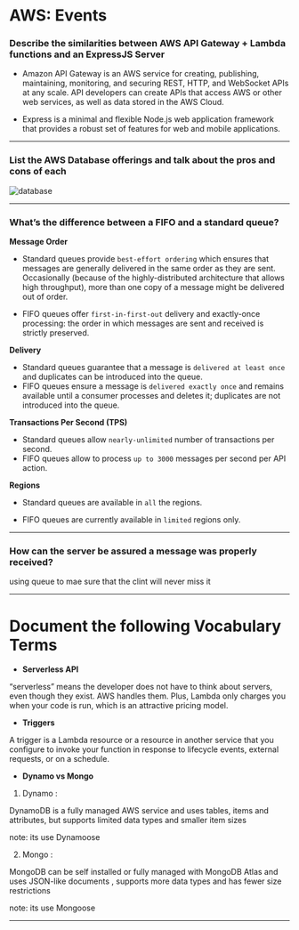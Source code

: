 # AWS: Events

### Describe the similarities between AWS API Gateway + Lambda functions and an ExpressJS Server

* Amazon API Gateway is an AWS service for creating, publishing, maintaining, monitoring, and securing REST, HTTP, and WebSocket APIs at any scale. API developers can create APIs that access AWS or other web services, as well as data stored in the AWS Cloud.

* Express is a minimal and flexible Node.js web application framework that provides a robust set of features for web and mobile applications.


***

### List the AWS Database offerings and talk about the pros and cons of each

![database](https://d1.awsstatic.com/Startups/StartupPageAssets/how-to-choose-a-database-1.12737182f86dcb29938f211ad303d63ab7bdf29a.png)

***
### What’s the difference between a FIFO and a standard queue?

**Message Order**

* Standard queues provide `best-effort ordering` which ensures that messages are generally delivered in the same order as they are sent. Occasionally (because of the highly-distributed architecture that allows high throughput), more than one copy of a message might be delivered out of order.

* FIFO queues offer `first-in-first-out` delivery and exactly-once processing: the order in which messages are sent and received is strictly preserved.

**Delivery** 
* Standard queues guarantee that a message is `delivered at least once` and duplicates can be introduced into the queue.
* FIFO queues ensure a message is `delivered exactly once` and remains available until a consumer processes and deletes it; duplicates are not introduced into the queue.

**Transactions Per Second (TPS)**
* Standard queues allow `nearly-unlimited` number of transactions per second.
* FIFO queues allow to process `up to 3000` messages per second per API action.

**Regions**
* Standard queues are available in `all` the regions.

* FIFO queues are currently available in `limited` regions only.
***
### How can the server be assured a message was properly received?

using queue to mae sure that the clint will never miss it

***

# Document the following Vocabulary Terms

* **Serverless API**

“serverless” means the developer does not have to think about servers, even though they exist. AWS handles them. Plus, Lambda only charges you when your code is run, which is an attractive pricing model.

* **Triggers**

A trigger is a Lambda resource or a resource in another service that you configure to invoke your function in response to lifecycle events, external requests, or on a schedule.

* **Dynamo vs Mongo**

1. Dynamo :

DynamoDB is a fully managed AWS service and uses tables, items and attributes, but supports limited data types and smaller item sizes

note: its use Dynamoose 

2. Mongo :

MongoDB can be self installed or fully managed with MongoDB Atlas and uses JSON-like documents , supports more data types and has fewer size restrictions

note: its use Mongoose

***